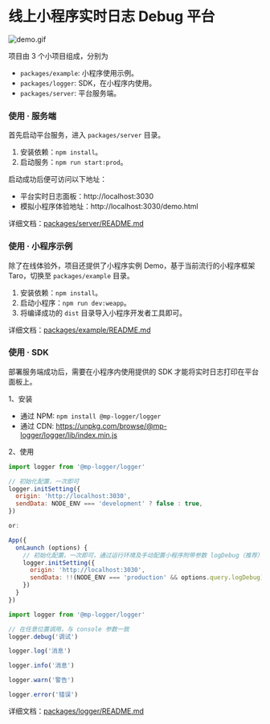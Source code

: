 # 线上小程序实时日志 Debug 平台

![demo.gif](https://storage.360buyimg.com/bgif/mplogger-demo.gif)

项目由 3 个小项目组成，分别为

- `packages/example`: 小程序使用示例。
- `packages/logger`: SDK，在小程序内使用。
- `packages/server`: 平台服务端。

### 使用 · 服务端

首先启动平台服务，进入 `packages/server` 目录。

1. 安装依赖：`npm install`。
1. 启动服务：`npm run start:prod`。

启动成功后便可访问以下地址：

- 平台实时日志面板：http://localhost:3030
- 模拟小程序体验地址：http://localhost:3030/demo.html

详细文档：[packages/server/README.md](packages/server/README.md)

### 使用 · 小程序示例

除了在线体验外，项目还提供了小程序实例 Demo，基于当前流行的小程序框架 Taro，切换至 `packages/example` 目录。

1. 安装依赖：`npm install`。
1. 启动小程序：`npm run dev:weapp`。
1. 将编译成功的 `dist` 目录导入小程序开发者工具即可。

详细文档：[packages/example/README.md](packages/example/README.md)

### 使用 · SDK

部署服务端成功后，需要在小程序内使用提供的 SDK 才能将实时日志打印在平台面板上。

1、安装

- 通过 NPM: `npm install @mp-logger/logger`
- 通过 CDN: https://unpkg.com/browse/@mp-logger/logger/lib/index.min.js

2、使用

```javascript
import logger from '@mp-logger/logger'

// 初始化配置，一次即可
logger.initSetting({
  origin: 'http://localhost:3030',
  sendData: NODE_ENV === 'development' ? false : true,
})

or:

App({
  onLaunch (options) {
    // 初始化配置，一次即可，通过运行环境及手动配置小程序附带参数 logDebug（推荐）
    logger.initSetting({
      origin: 'http://localhost:3030',
      sendData: !!(NODE_ENV === 'production' && options.query.logDebug),
    })
  }
})
```

```javascript
import logger from '@mp-logger/logger'

// 在任意位置调用，与 console 参数一致
logger.debug('调试')

logger.log('消息')

logger.info('消息')

logger.warn('警告')

logger.error('错误')
```

详细文档：[packages/logger/README.md](packages/logger/README.md)
